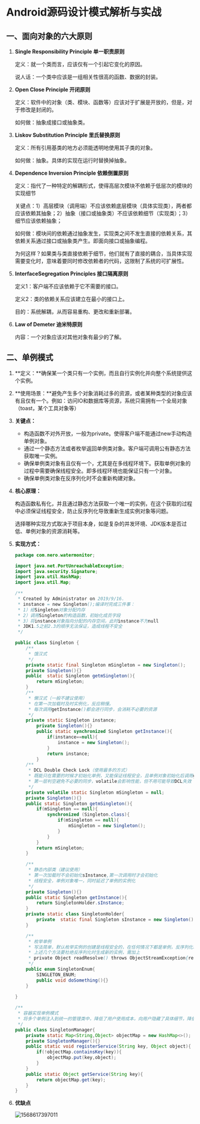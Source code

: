 # Android源码设计模式解析与实战

## 一、面向对象的六大原则

1. **Single Responsibility Principle 单一职责原则**

   定义：就一个类而言，应该仅有一个引起它变化的原因。

   说人话：一个类中应该是一组相关性很高的函数、数据的封装。

2. **Open Close Principle 开闭原则**

   定义：软件中的对象（类、模块、函数等）应该对于扩展是开放的，但是，对于修改是封闭的。

   如何做：抽象成接口或抽象类。

3. **Liskov Substitution Principle 里氏替换原则**

   定义：所有引用基类的地方必须能透明地使用其子类的对象。

   如何做：抽象。具体的实现在运行时替换掉抽象。

4. **Dependence Inversion Principle 依赖倒置原则**

   定义：指代了一种特定的解耦形式，使得高层次模块不依赖于低层次的模块的实现细节
   
   关键点：1）高层模块（调用端）不应该依赖底层模块（具体实现类），两者都应该依赖其抽象；2）抽象（接口或抽象类）不应该依赖细节（实现类）；3）细节应该依赖抽象；
   
   如何做：模块间的依赖通过抽象发生，实现类之间不发生直接的依赖关系，其依赖关系通过接口或抽象类产生。即面向接口或抽象编程。
   
   为何这样？如果类与类直接依赖于细节，他们就有了直接的耦合，当具体实现需要变化时，意味着要同时修改依赖者的代码，这限制了系统的可扩展性。
   
5. **InterfaceSegregation Principles 接口隔离原则**

   定义1：客户端不应该依赖于它不需要的接口。

   定义2：类的依赖关系应该建立在最小的接口上。

   目的：系统解耦，从而容易重构、更改和重新部署。

6. **Law of Demeter 迪米特原则**

   内容：一个对象应该对其他对象有最少的了解。

##  二、单例模式

1. **定义：**确保某一个类只有一个实例，而且自行实例化并向整个系统提供这个实例。

2. **使用场景：**避免产生多个对象消耗过多的资源，或者某种类型的对象应该有且仅有一个。例如：访问IO和数据库等资源，系统只需拥有一个全局对象（toast，某个工具对象等）

3. **关键点：**

   * 构造函数不对外开放，一般为private。使得客户端不能通过new手动构造单例对象。
   * 通过一个静态方法或者枚举返回单例类对象。客户端可调用公有静态方法获取唯一实例。
   * 确保单例类对象有且仅有一个，尤其是在多线程环境下。获取单例对象的过程中需要确保线程安全。即多线程环境也能保证只有一个对象。
   * 确保单例类对象在反序列化时不会重新构建对象。

4. **核心原理：**

   构造函数私有化，并且通过静态方法获取一个唯一的实例，在这个获取的过程中必须保证线程安全，防止反序列化导致重新生成实例对象等问题。

   选择哪种实现方式取决于项目本身，如是复杂的并发环境、JDK版本是否过低、单例对象的资源消耗等。

5. **实现方式：**

   ```java
   package com.nero.watermonitor;
   
   import java.net.PortUnreachableException;
   import java.security.Signature;
   import java.util.HashMap;
   import java.util.Map;
   
   /**
    * Created by Administrator on 2019/9/16.
    * instance = new Singleton();编译时完成三件事：
    * 1）给Singleton对象分配内存
    * 2）调用Singleton的构造函数，初始化成员字段
    * 3）将instance对象指向分配的内存空间，此时instance不为null
    * JDK1.5之前2.3的顺序无法保证，造成线程不安全
    */
   
   public class Singleton {
       /**
        * 饿汉式
        */
       private static final Singleton mSingleton = new Singleton();
       private Singleton(){}
       public  static Singleton getmSingleton(){
           return mSingleton;
       }
       /**
        * 懒汉式（一般不建议使用）
        * 在第一次加载时及时实例化，反应稍慢。
        * 每次调用getInstance()都会进行同步，会消耗不必要的资源
        */
       private static Singleton instance;
           private Singleton(){}
           public static synchronized Singleton getInstance(){
               if(instance==null){
                   instance = new Singleton();
               }
               return instance;
           }
       /**
        * DCL Double Check Lock（使用最多的方式）
        * 既能只在需要的时候才初始化单例，又能保证线程安全，且单例对象初始化后调用getInstance()不进行同步锁
        * 第一层判空避免不必要的同步，volatile会影响性能，但不用可能导致DCL失效（其他情况也有可能导致）
        */
       private volatile static Singleton mSingleton = null;
       private Singleton(){}
       public static Singleton getmSingleton(){
           if(mSingleton == null){
               synchronized (Singleton.class){
                   if(mSingleton == null){
                       mSingleton = new Singleton();
                   }
               }
           }
           return mSingleton;
       }
   
       /**
        * 静态内部类（建议使用）
        * 第一次加载时不会初始化sInstance,第一次调用时才会初始化
        * 线程安全，单例对象唯一，同时延迟了单例的实例化
        */
       private Singleton(){}
       public static Singleton getInstance(){
           return SingletonHolder.sInstance;
       }
       private static class SingletonHolder{
           private  static final Singleton sInstance = new Singleton();
       }
   
       /**
        * 枚举单例
        * 写法简单，默认枚举实例的创建是线程安全的，在任何情况下都是单例，反序列化时不会重新生成新的实例。
        * 上述几个方法要杜绝反序列化时生成新的实例，需加上
        * private Object readResolve() throws ObjectStreamException{return sInstance;}
        */
       public enum SingletonEnum{
           SINGLETON_ENUM;
           public void doSomething(){}
       }
       
   }
   
   /**
    * 容器实现单例模式
    * 将多个单例注入到统一的管理类中，降低了用户使用成本，向用户隐藏了具体细节，降低了耦合度
    */
   public class SingletonManager{
       private static Map<String,Object> objectMap = new HashMap<>();
       private SingletonManager(){}
       public static void registerService(String key, Object object){
           if(!objectMap.containsKey(key)){
               objectMap.put(key,object);
           }
       }
       public static Object getService(String key){
           return objectMap.get(key);
       }
   }
   
   ```

6. **优缺点**

   ![1568617397011](C:\Users\Administrator\AppData\Roaming\Typora\typora-user-images\1568617397011.png)

